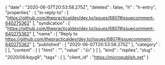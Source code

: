 {
  "date" : "2020-06-07T20:53:58.275Z",
  "deleted" : false,
  "h" : "h-entry",
  "properties" : {
    "in-reply-to" : [ "https://github.com/thepracticaldev/dev.to/issues/6807#issuecomment-640275362" ],
    "syndication" : [ "https://github.com/thepracticaldev/dev.to/issues/6807#issuecomment-640275362" ],
    "name" : [ "Reply to https://github.com/thepracticaldev/dev.to/issues/6807#issuecomment-640275362" ],
    "published" : [ "2020-06-07T20:53:58.275Z" ],
    "category" : [ ],
    "content" : [ {
      "html" : "",
      "value" : "👍"
    } ]
  },
  "kind" : "replies",
  "slug" : "2020/06/kqyg9",
  "tags" : [ ],
  "client_id" : "https://micropublish.net"
}
